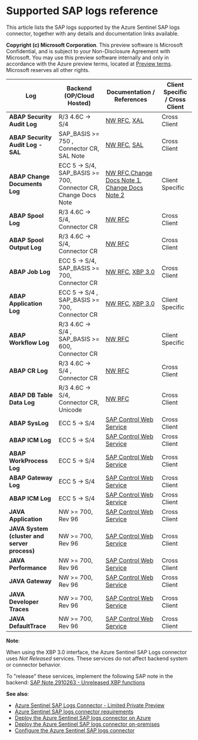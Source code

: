 # Supported SAP logs reference

This article lists the SAP logs supported by the Azure Sentinel SAP logs connector, together with any details and documentation links available.


**Copyright (c) Microsoft Corporation**.  This preview software is Microsoft Confidential, and is subject to your Non-Disclosure Agreement with Microsoft.  You may use this preview software internally and only in accordance with the Azure preview terms, located at [Preview terms](https://azure.microsoft.com/support/legal/preview-supplemental-terms/).  Microsoft reserves all other rights.


Log | Backend (OP/Cloud Hosted) | Documentation / References | Client Specific / Cross Client |
--- | ------- | -------------  | -----|
| **ABAP Security Audit Log** | R/3 4.6C -> S/4 | [NW RFC][rfcnote], [XAL][sapdocxal] | Cross Client |
| **ABAP Security Audit Log - SAL** | SAP_BASIS >= 750 , Connector CR, SAL Note | [NW RFC][rfcnote], [SAL][auditlogsalnote] | Cross Client |
| **ABAP Change Documents Log** | ECC 5 -> S/4, SAP_BASIS >= 700, Connector CR, Change Docs Note | [NW RFC][rfcnote],[Change Docs Note 1][cdocnote], [Change Docs Note 2][cdocnote2] | Client Specific |
| **ABAP Spool Log** | R/3 4.6C -> S/4, Connector CR | [NW RFC][rfcnote] | Cross Client |
| **ABAP Spool Output Log** | R/3 4.6C -> S/4, Connector CR | [NW RFC][rfcnote] | Cross Client |
| **ABAP Job Log** | ECC 5 -> S/4, SAP_BASIS >= 700, Connector CR| [NW RFC][rfcnote], [XBP 3.0][sapdocxbp3] | Cross Client |
| **ABAP Application Log** | ECC 5 -> S/4 , SAP_BASIS >= 700, Connector CR| [NW RFC][rfcnote], [XBP 3.0][sapdocxbp3] | Client Specific |
| **ABAP Workflow Log** | R/3 4.6C -> S/4 , SAP_BASIS >= 600, Connector CR| [NW RFC][rfcnote] | Client Specific |
| **ABAP CR Log** | R/3 4.6C -> S/4 , Connector CR| [NW RFC][rfcnote] | Cross Client |
| **ABAP DB Table Data Log** | R/3 4.6C -> S/4, Connector CR, Unicode| [NW RFC][rfcnote] | Cross Client |
| **ABAP SysLog** | ECC 5 -> S/4 | [SAP Control Web Service][sapctlws] | Cross Client |
| **ABAP ICM Log** | ECC 5 -> S/4 | [SAP Control Web Service][sapctlws] | Cross Client |
| **ABAP WorkProcess Log** | ECC 5 -> S/4 | [SAP Control Web Service][sapctlws] | Cross Client |
| **ABAP Gateway Log** | ECC 5 -> S/4 | [SAP Control Web Service][sapctlws] | Cross Client |
| **ABAP ICM Log** | ECC 5 -> S/4 | [SAP Control Web Service][sapctlws]   | Cross Client |
| **JAVA Application** | NW >= 700, Rev 96 | [SAP Control Web Service][sapctlws] | Cross Client |
| **JAVA System (cluster and server process)** | NW >= 700, Rev 96 | [SAP Control Web Service][sapctlws]  | Cross Client |
| **JAVA Performance** | NW >= 700, Rev 96 | [SAP Control Web Service][sapctlws]  | Cross Client |
| **JAVA Gateway** | NW >= 700, Rev 96 | [SAP Control Web Service][sapctlws] | Cross Client |
| **JAVA Developer Traces** | NW >= 700, Rev 96 | [SAP Control Web Service][sapctlws] | Cross Client |
| **JAVA DefaultTrace** | NW >= 700, Rev 96 | [SAP Control Web Service][sapctlws] | Cross Client |

**Note**:

When using the XBP 3.0 interface, the Azure Sentinel SAP Logs connector uses *Not Released* services. These services do not affect backend system or connector behavior.

To "release" these services, implement the following SAP note in the backend: [SAP Note 2910263 - Unreleased XBP functions][xbp3note]

**See also**:

- [Azure Sentinel SAP Logs Connector - Limited Private Preview](../README.md)
- [Azure Sentinel SAP logs connector requirements](prereqs.md)
- [Deploy the Azure Sentinel SAP logs connector on Azure](deploy-azure.md)
- [Deploy the Azure Sentinel SAP logs connector on-premises](deploy-onprem.md)
- [Configure the Azure Sentinel SAP logs connector](config-gen.md)

[cdocnote]: https://launchpad.support.sap.com/#/notes/2173545
[cdocnote2]: https://launchpad.support.sap.com/#/notes/2502336
[auditlogsalnote]: https://launchpad.support.sap.com/#/notes/2641084
[rfcnote]: https://launchpad.support.sap.com/#/notes/2573790
[sapdocxal]: https://archive.sap.com/documents/docs/DOC-16459
[sapdocxbp3]: https://archive.sap.com/documents/docs/DOC-14201
[xbp3note]: https://launchpad.support.sap.com/#/notes/2910263
[sapctlws]: https://www.sap.com/documents/2016/09/0a40e60d-8b7c-0010-82c7-eda71af511fa.html
[PreviewTerms]: https://azure.microsoft.com/en-us/support/legal/preview-supplemental-terms/
